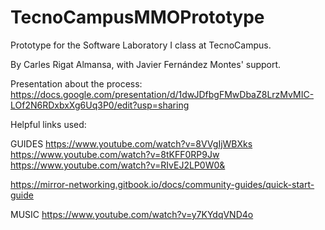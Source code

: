 # TecnoCampusMMOPrototype
Prototype for the Software Laboratory I class at TecnoCampus.

By Carles Rigat Almansa, with Javier Fernández Montes' support.

Presentation about the process:
https://docs.google.com/presentation/d/1dwJDfbgFMwDbaZ8LrzMvMIC-LOf2N6RDxbxXg6Uq3P0/edit?usp=sharing

Helpful links used:

GUIDES
https://www.youtube.com/watch?v=8VVgIjWBXks
https://www.youtube.com/watch?v=8tKFF0RP9Jw
https://www.youtube.com/watch?v=RIvEJ2LP0W0&

https://mirror-networking.gitbook.io/docs/community-guides/quick-start-guide

MUSIC
https://www.youtube.com/watch?v=y7KYdqVND4o
